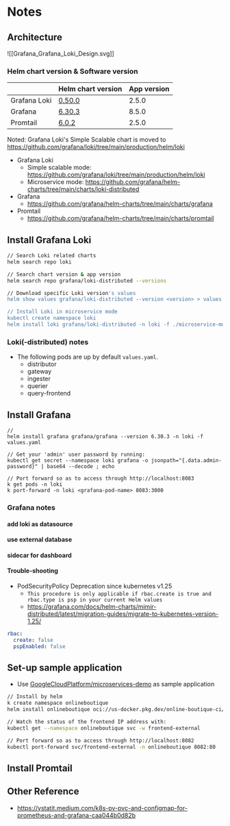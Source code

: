 # Notes

## Architecture

![[Grafana_Grafana_Loki_Design.svg]]

### Helm chart version & Software version

|              | Helm chart version                                                                                    | App version |
|--------------|-------------------------------------------------------------------------------------------------------|-------------|
| Grafana Loki | [0.50.0](https://github.com/grafana/helm-charts/tree/loki-distributed-0.50.0/charts/loki-distributed) | 2.5.0       |
| Grafana      | [6.30.3](https://github.com/grafana/helm-charts/tree/grafana-6.30.2/charts/grafana)                   | 8.5.0       |
| Promtail     | [6.0.2](https://github.com/grafana/helm-charts/tree/promtail-6.0.2/charts/promtail)                   | 2.5.0       |

Noted: Grafana Loki's Simple Scalable chart is moved to <https://github.com/grafana/loki/tree/main/production/helm/loki>

- Grafana Loki
  - Simple scalable mode: <https://github.com/grafana/loki/tree/main/production/helm/loki>
  - Microservice mode: <https://github.com/grafana/helm-charts/tree/main/charts/loki-distributed>
- Grafana
  - <https://github.com/grafana/helm-charts/tree/main/charts/grafana>
- Promtail
  - <https://github.com/grafana/helm-charts/tree/main/charts/promtail>

## Install Grafana Loki

```bash
// Search Loki related charts
helm search repo loki 

// Search chart version & app version
helm search repo grafana/loki-distributed --versions

// Download specific Loki version's values
helm show values grafana/loki-distributed --version <version> > values.yaml

// Install Loki in microservice mode
kubectl create namespace loki
helm install loki grafana/loki-distributed -n loki -f ./microservice-mode/values.yaml
```

### Loki(-distributed) notes

- The following pods are up by default `values.yaml`.
  - distributor
  - gateway
  - ingester
  - querier
  - query-frontend

## Install Grafana

```shell
//
helm install grafana grafana/grafana --version 6.30.3 -n loki -f values.yaml

// Get your 'admin' user password by running:
kubectl get secret --namespace loki grafana -o jsonpath="{.data.admin-password}" | base64 --decode ; echo

// Port forward so as to access through http://localhost:8083
k get pods -n loki
k port-forward -n loki <grafana-pod-name> 8083:3000 

```

### Grafana notes

#### add loki as datasource

#### use external database

#### sidecar for dashboard

#### Trouble-shooting

- PodSecurityPolicy Deprecation since kubernetes v1.25
  - `This procedure is only applicable if rbac.create is true and rbac.type is psp in your current Helm values`
  - <https://grafana.com/docs/helm-charts/mimir-distributed/latest/migration-guides/migrate-to-kubernetes-version-1.25/>

```yaml
rbac:
  create: false
  pspEnabled: false
```

## Set-up sample application

- Use [GoogleCloudPlatform/microservices-demo](https://github.com/GoogleCloudPlatform/microservices-demo/tree/main) as sample application

```bash
// Install by helm
k create namespace onlineboutique
helm install onlineboutique oci://us-docker.pkg.dev/online-boutique-ci/charts/onlineboutique -n onlineboutique -f values.yaml

// Watch the status of the frontend IP address with:
kubectl get --namespace onlineboutique svc -w frontend-external

// Port forward so as to access through http://localhost:8082
kubectl port-forward svc/frontend-external -n onlineboutique 8082:80
```

## Install Promtail

## Other Reference

- <https://ystatit.medium.com/k8s-pv-pvc-and-configmap-for-prometheus-and-grafana-caa044b0d82b>
